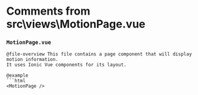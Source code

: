 # Comments from src\views\MotionPage.vue

### `MotionPage.vue`

```
@file-overview This file contains a page component that will display motion information.
It uses Ionic Vue components for its layout.

@example
```html
<MotionPage />
```
```

